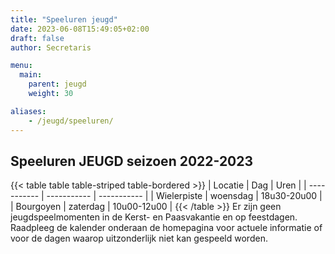 ```yaml
---
title: "Speeluren jeugd"
date: 2023-06-08T15:49:05+02:00
draft: false
author: Secretaris

menu:
  main:
    parent: jeugd
    weight: 30

aliases:
    - /jeugd/speeluren/   
---
```


## Speeluren JEUGD seizoen 2022-2023
{{< table table table-striped table-bordered >}}
| Locatie      | Dag | Uren | 
| ----------- | ----------- | ----------- |
| Wielerpiste | woensdag | 18u30-20u00 | 
| Bourgoyen    | zaterdag        | 10u00-12u00 | 
{{< /table >}}
Er zijn geen jeugdspeelmomenten in de Kerst- en Paasvakantie en op feestdagen. Raadpleeg de kalender onderaan de homepagina voor actuele informatie of voor de dagen waarop uitzonderlijk niet kan gespeeld worden.

